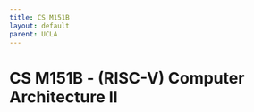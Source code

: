 ```yaml
---
title: CS M151B
layout: default
parent: UCLA
---
```


# CS M151B - (RISC-V) Computer Architecture II